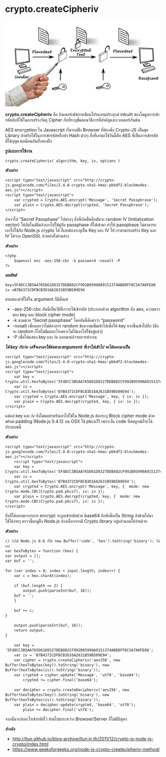 crypto.createCipheriv
===================

![](../images/end-to-end-encryption.jpg)

 **crypto.createCipheriv** คือ อินเตอร์เฟซการเขียนโปรแกรมประยุกต์ inbuilt 
 ของโมดูลการเข้ารหัสลับที่ใช้ในการสร้างวัตถุ Cipher กับที่ระบุขั้นตอนวิธีการที่สำคัญและเวกเตอร์เริ่มต้น

 AES encryption ใน Javascript เริ่มจากฝั่ง Browser ที่ต้องพึ่ง Crypto-JS เป็นชุด 
 Library สำหรับใช้ในการเข้ารหัสหรือทำ Hash ต่างๆ สิ่งที่เอามาใช้วันนี้คือ AES ที่เป็นการเข้ารหัส
 ที่ใช้กุญแจเหมือนกันทั้งสองฝั่ง

 **รูปแบบการใช้งาน**

    crypto.createCipheriv( algorithm, key, iv, options )

***ตัวอย่าง***

    <script type="text/javascript" src="http://crypto-js.googlecode.com/files/2.4.0-crypto-sha1-hmac-pbkdf2-blockmodes-aes.js"></script>
    <script type="text/javascript">
        var crypted = Crypto.AES.encrypt('Message', 'Secret Passphrase');
        var plain = Crypto.AES.decrypt(crypted, 'Secret Passphrase');
    </script>

ถ้าเราใส่ “Secret Passphase” ไปตรงๆ สิ่งที่เกิดขึ้นคือมันจะ random IV (Initialization vector)
ให้อัตโนมัติแล้วเอาไปใช้คู่กับ passphase ที่ใส่เข้ามา ทำให้ passphase ไม่สามารถเอาไปใช้กับ Node.js crypto
ได้ ก็เลยต้องระบุเป็น Key และ IV ไป เราสามารถสร้าง Key และ IV ได้จาก OpenSSL ด้วยคำสั่งด้านล่าง

***ตัวอย่าง***

    <?php
        $openssl enc -aes-256-cbc -k password -nosalt -P
    ?>

***ผลลัพธ์***

    key=5F4DCC3B5AA765D61D8327DEB882CF992B95990A9151374ABD8FF8C5A7A0FE08
    iv =B7B4372CDFBCB3D16A2631B59B509E94

ค่าแต่ละค่าที่ใส่ใน argument ก็มีตั้งแต่
- -aes-256-cbc อันนี้เป็นวิธีที่เราจะใช้เข้ารหัส (ประกอบด้วย algorithm คือ aes, ความยาวของ key และ block cipher mode)
- -k ตามด้วย “Secret passphase” โดยอันนี้คือคำว่า “password”
- -nosalt เพื่อบอกว่าไม่ต้องการ random ข้อความเพิ่มเข้าไปเพื่อให้ key ยากขึ้นเข้าไปอีก (คือจะ random ก็ได้ไม่มีผลอะไรเพราะไม่ได้เอาไปใช้อยู่แล้ว)
- -P เพื่อให้แสดง key และ iv ออกมาแล้วจบการทำงาน

***ได้ key กับ iv เสร็จเอามาใช้ต่อตาม argument ที่เราใส่เข้าไป จะได้ออกมาเป็น***

    <script type="text/javascript" src="http://crypto-js.googlecode.com/files/2.4.0-crypto-sha1-hmac-pbkdf2-blockmodes-aes.js"></script>
    <script type="text/javascript">
        var key = Crypto.util.hexToBytes('5F4DCC3B5AA765D61D8327DEB882CF992B95990A9151374ABD8FF8C5A7A0FE08');
        var iv = Crypto.util.hexToBytes('B7B4372CDFBCB3D16A2631B59B509E94');
        var crypted = Crypto.AES.encrypt('Message', key, { iv: iv });
        var plain = Crypto.AES.decrypt(crypted, key, { iv: iv });
    </script>

แต่แค่ key และ iv ยังไม่พอสำหรับเอาไปใช้ใน Node.js ต้องระบุ Block cipher mode ด้วยพร้อม 
padding (Node.js 0.4.12 บน OSX ใช้ pkcs7) เพราะงั้น code ที่สมบูรณ์ก็จะได้ประมาณนี้

***ตัวอย่าง***

    <script type="text/javascript" src="http://crypto-js.googlecode.com/files/2.4.0-crypto-sha1-hmac-pbkdf2-blockmodes-aes.js"></script>
        <script type="text/javascript">
        var key = Crypto.util.hexToBytes('5F4DCC3B5AA765D61D8327DEB882CF992B95990A9151374ABD8FF8C5A7A0FE08');
        var iv = Crypto.util.hexToBytes('B7B4372CDFBCB3D16A2631B59B509E94');
        var crypted = Crypto.AES.encrypt('Message', key, {  mode: new Crypto.mode.CBC(Crypto.pad.pkcs7), iv: iv });
        var plain = Crypto.AES.decrypt(crypted, key, {  mode: new Crypto.mode.CBC(Crypto.pad.pkcs7), iv: iv });
    </script>

สิ่งที่ได้ออกมาจากการ encrypt จะถูกเข้ารหัสด้วย base64 อีกทีเพื่อเป็น String ส่งข้ามไปมาใช้ได้ง่ายๆ
คราวนี้มาดูฝั่ง Node.js บ้างเนื่องจากมี Crypto library อยู่แล้วแถมใช้ง่ายด้วย

***ตัวอย่าง***

    // ถ้าใช้ Node.js 0.6 ก็ใช้ new Buffer('code', 'hex').toString('binary'); ได้เลย
    var hexToBytes = function (hex) {
    var output = [];
    var buf = '';
      
    for (var index = 0; index < input.length; index++) {
        var c = hex.charAt(index);
        
        if (buf.length == 2) {
            output.push(parseInt(buf, 16));
        buf = '';
        } 
        
        buf += c;
    }
        
        output.push(parseInt(buf, 16));
        return output;
    } 
      
        var key = '5F4DCC3B5AA765D61D8327DEB882CF992B95990A9151374ABD8FF8C5A7A0FE08';
        var iv = 'B7B4372CDFBCB3D16A2631B59B509E94';
        var cipher = crypto.createCipheriv('aes256', new Buffer(hexToBytes(key)).toString('binary'), new Buffer(hexToBytes(iv)).toString('binary'));
        var crypted = cipher.update('Message', 'utf8', 'base64');
            crypted += cipher.final('base64');
      
        var decipher = crypto.createDecipheriv('aes256', new Buffer(hexToBytes(key)).toString('binary'), new Buffer(hexToBytes(iv)).toString('binary'));
        var plain = decipher.update(crypted, 'base64', 'utf8');
            plain += decipher.final('utf8');

จากนั้นจะส่งอะไรเข้ารหัสไว้ ข้ามไปมาระหว่าง Browser/Server ก็ไม่มีปัญหา

***อ้างอิง***
- <http://llun.github.io/blog-archive/llun.in.th/2011/12/crypto-js-node-js-crypto/index.html>
- <https://www.geeksforgeeks.org/node-js-crypto-createcipheriv-method/>